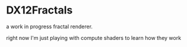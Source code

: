 # DX12Fractals
a work in progress fractal renderer.

right now I'm just playing with compute shaders to learn how they work
